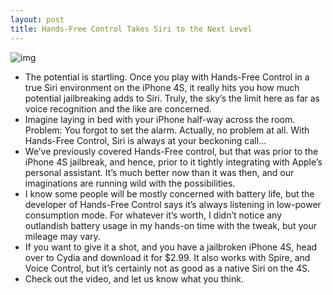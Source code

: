 ```yaml
---
layout: post
title: Hands-Free Control Takes Siri to the Next Level
---
```

![img](http://media.idownloadblog.com/wp-content/uploads/2012/01/HAnds-Free-Control-With-Siri-e1327177337645.jpg)
* The potential is startling. Once you play with Hands-Free Control in a true Siri environment on the iPhone 4S, it really hits you how much potential jailbreaking adds to Siri. Truly, the sky’s the limit here as far as voice recognition and the like are concerned.
* Imagine laying in bed with your iPhone half-way across the room. Problem: You forgot to set the alarm. Actually, no problem at all. With Hands-Free Control, Siri is always at your beckoning call…
* We’ve previously covered Hands-Free control, but that was prior to the iPhone 4S jailbreak, and hence, prior to it tightly integrating with Apple’s personal assistant. It’s much better now than it was then, and our imaginations are running wild with the possibilities.
* I know some people will be mostly concerned with battery life, but the developer of Hands-Free Control says it’s always listening in low-power consumption mode. For whatever it’s worth, I didn’t notice any outlandish battery usage in my hands-on time with the tweak, but your mileage may vary.
* If you want to give it a shot, and you have a jailbroken iPhone 4S, head over to Cydia and download it for $2.99. It also works with Spire, and Voice Control, but it’s certainly not as good as a native Siri on the 4S.
* Check out the video, and let us know what you think.

